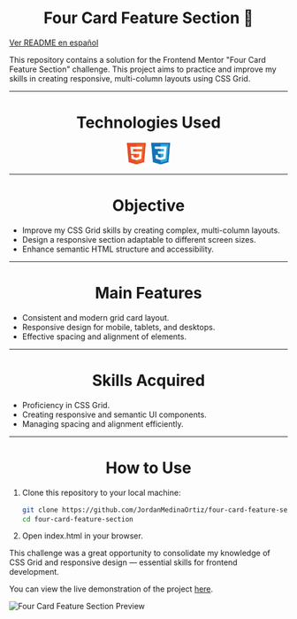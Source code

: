 <h1 align="center">Four Card Feature Section 🚀</h1>

<p align="left">
  <a href="README_ES.md" target="_blank">
   Ver README en español
  </a>
</p>

<p>This repository contains a solution for the Frontend Mentor "Four Card Feature Section" challenge. This project aims to practice and improve my skills in creating responsive, multi-column layouts using CSS Grid.</p>
<hr>

<h1 align="center">Technologies Used</h1>
<div align="center">
  <img src="https://github.com/devicons/devicon/blob/master/icons/html5/html5-original.svg" alt="HTML5" title="HTML5" width="40px">
  <img src="https://github.com/devicons/devicon/blob/master/icons/css3/css3-original.svg" alt="CSS3" title="CSS3" width="40px">
</div>
<hr>

<h1 align="center">Objective</h1>
<ul>
  <li>Improve my CSS Grid skills by creating complex, multi-column layouts.</li>
  <li>Design a responsive section adaptable to different screen sizes.</li>
  <li>Enhance semantic HTML structure and accessibility.</li>
</ul>
<hr>

<h1 align="center">Main Features</h1>
<ul>
  <li>Consistent and modern grid card layout.</li>
  <li>Responsive design for mobile, tablets, and desktops.</li>
  <li>Effective spacing and alignment of elements.</li>
</ul>
<hr>

<h1 align="center">Skills Acquired</h1>
<ul>
  <li>Proficiency in CSS Grid.</li>
  <li>Creating responsive and semantic UI components.</li>
  <li>Managing spacing and alignment efficiently.</li>
</ul>
<hr>

<h1 align="center">How to Use</h1>

1. Clone this repository to your local machine:
   ```sh
   git clone https://github.com/JordanMedinaOrtiz/four-card-feature-section.git
   cd four-card-feature-section
2. Open index.html in your browser.

<p>This challenge was a great opportunity to consolidate my knowledge of CSS Grid and responsive design — essential skills for frontend development.</p>
<p>You can view the live demonstration of the project <a href="https://jordanmedinaortiz.github.io/four-card-feature-section/" target="_blank">here</a>.</p>
<img src="four-card-feature-section.png" alt="Four Card Feature Section Preview" title="Four Card Feature Section" />
